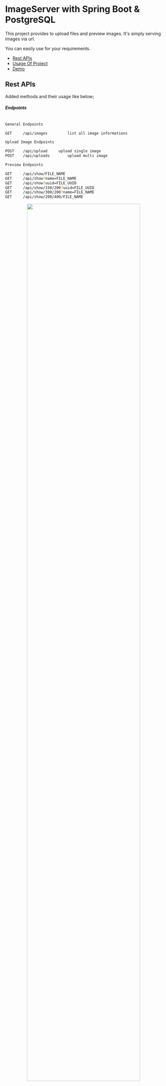 # ImageServer with Spring Boot & PostgreSQL

This project provides to upload files and preview images. It's simply serving images via url.


You can easily use for your requirements.

* [Rest APIs](#rest-apis)
* [Usage Of Project](#usage-of-project)
* [Demo](#demo)

## Rest APIs

Added methods and their usage like below;


##### Endpoints

```bash

General Endpoints

GET 	/api/images  		list all image informations

Upload Image Endpoints

POST	/api/upload		upload single image
POST	/api/uploads		upload multi image

Preview Endpoints

GET		/api/show/FILE_NAME
GET		/api/show?name=FILE_NAME
GET		/api/show?uuid=FILE_UUID
GET		/api/show/150/200?uuid=FILE_UUID
GET		/api/show/300/200?name=FILE_NAME
GET		/api/show/200/400/FILE_NAME
```


<p align="center">
  <img width="85%" height="85%" src="images/endpoints.png">
</p>


>Get all image info request

```bash
 curl -X GET http://localhost:8080/api/images | json_pp
```
>Get all image info response

```json
[
   {
      "fileName" : "105747_11112020_69052.jpg",
      "fileType" : "image/jpeg",
      "size" : 6344,
      "uuid" : "caf2a1ad-8dfd-4ec5-8b32-a73c6458a382"
   },
   {
      "fileName" : "140209_11112020_60346.jpg",
      "fileType" : "image/jpeg",
      "size" : 6344,
      "uuid" : "88a2570c-5e38-480d-9cd7-1172cc03f10b"
   },
   {
      "fileName" : "140227_11112020_51882.jpg",
      "fileType" : "image/jpeg",
      "size" : 6344,
      "uuid" : "7a5ced06-bd10-4eae-ae01-bba8a64c10fe"
   }
]

```

>Upload single image request.

```bash
curl -X POST -H "Content-Type: multipart/form-data"  -F "file=@image1.jpg" http://localhost:8080/api/upload  | json_pp
```
>Upload single image response.
```json	
{
   "fileName" : "164428_11112020_88984.jpg",
   "fileType" : "image/jpeg",
   "size" : 6344,
   "uuid" : "b4ebe83b-5013-43ff-a379-87a053bd718e"
}
```

>Upload multiple image request.

```bash
curl -X POST -H "Content-Type: multipart/form-data"  -F "files=@image1.jpg" -F "files=@image2.jpg" -F "files=@image3.jpg" http://localhost:8080/api/uploads | json_pp
```

>Upload multiple image response.

```json
[
   {
      "fileName" : "164547_11112020_52367.jpg",
      "fileType" : "image/jpeg",
      "size" : 6344,
      "uuid" : "76831015-1426-44d1-b34e-1044e9f3c83f"
   },
   {
      "fileName" : "164547_11112020_67882.jpg",
      "fileType" : "image/jpeg",
      "size" : 4889,
      "uuid" : "9b4c89cf-3cbf-4b79-bf0e-e488365c56a2"
   },
   {
      "fileName" : "164547_11112020_62247.jpg",
      "fileType" : "image/jpeg",
      "size" : 22152,
      "uuid" : "e646b5e7-b859-43d3-ad30-abf0118fbfb5"
   }
]
```


> Get image with name

Sample Data:

```json
   {
      "fileName" : "164547_11112020_62247.jpg",
      "fileType" : "image/jpeg",
      "size" : 22152,
      "uuid" : "e646b5e7-b859-43d3-ad30-abf0118fbfb5"
   }
```

<br />

> http://localhost:8080/api/show/164547_11112020_62247.jpg

> Response

<br />
<br />

<p align="center">
  <img width="75%" height="75%" src="images/im_1.png">
</p>

<br />

> http://localhost:8080/api/show?name=164547_11112020_62247.jpg

<br />
<br />

<p align="center">
  <img width="75%" height="75%" src="images/im_2.png">
</p>

<br />

> http://localhost:8080/api/show?uuid=e646b5e7-b859-43d3-ad30-abf0118fbfb5

<br />
<br />

<p align="center">
  <img width="75%" height="75%" src="images/im_3.png">
</p>

<br />

> http://localhost:8080/api/show/150/200?uuid=e646b5e7-b859-43d3-ad30-abf0118fbfb5

<br />
<br />

<p align="center">
  <img width="75%" height="75%" src="images/im_4.png">
</p>

<br />

> http://localhost:8080/api/show/300/200?name=164547_11112020_62247.jpg

<br />
<br />

<p align="center">
  <img width="75%" height="75%" src="images/im_5.png">
</p>

<br />

> http://localhost:8080/api/show/200/400/164547_11112020_62247.jpg

<br />
<br />

<p align="center">
  <img width="75%" height="75%" src="images/im_6.png">
</p>

<br />

> http://localhost:8080/api/show/200/400/164547_11112020_62247XXX.jpg

<br />
If you would like to preview an image with wrong name or uuid, you will see the default image.
<br />
<br />


<p align="center">
  <img width="75%" height="75%" src="images/im_7.png">
</p>

<br />
<br />

> Get all image names in server request.

```bash
curl -X GET http://localhost:8080/listImages | json_pp
```
> Get all image names in server response.

```json
[
    {
        "preview" : "http://localhost:8080/preview/073e8b03-1260-4018-b697-932aa25720c7.PNG",
        "name" : "073e8b03-1260-4018-b697-932aa25720c7.PNG"
    },
    {
        "name" : "084347_20112019_OTQDOMRP.jpg",
        "preview" : "http://localhost:8080/preview/084347_20112019_OTQDOMRP.jpg"
    },
    {
        "name" : "12Factor.PNG",
        "preview" : "http://localhost:8080/preview/12Factor.PNG"
    },
    {
        "name" : "163351_19112019_ARHAWFUL.PNG",
        "preview" : "http://localhost:8080/preview/163351_19112019_ARHAWFUL.PNG"
    },
    {
        "preview" : "http://localhost:8080/preview/163653_19112019_CREMROBE.PNG",
        "name" : "163653_19112019_CREMROBE.PNG"
    }
    ....
]
```



## Usage Of Project


## Steps to Setup Without Docker Compose

**1. Clone the repository** 

```bash
git clone https://github.com/coderkan/imageserver.git
```


**2. Run the app using maven**

```bash
cd imageserver
mvn spring-boot:run
```


**3. Run the PostgreSQL database with Docker**

```bash
docker run --name m-postgres -p 5432:5432 -e POSTGRES_PASSWORD=ekoloji -d postgres
```

That's it! The application can be accessed at `http://localhost:8080`.

You can also send some requests to `http://localhost:8080`. 

You may also package the application in the form of a jar and then run the jar file like so -

```bash
mvn clean package
java -jar target/imageserver-0.0.1-SNAPSHOT.jar
```


## Steps to Setup With Docker Compose

**1. Steps With Docker Compose**

```bash
git clone https://github.com/coderkan/imageserver.git

cd imageserver

mvn clean install
```

DockerFile detail.

```yml
FROM openjdk:11
ADD ./target/imageserver-0.0.1-SNAPSHOT.jar /usr/src/imageserver-0.0.1-SNAPSHOT.jar
WORKDIR usr/src
ENTRYPOINT ["java","-jar", "imageserver-0.0.1-SNAPSHOT.jar"]
```


Docker Compose file detail.

```bash
version: '3'

services:
  db:
    image: "postgres"
    ports:
      - "5432:5432"
    environment:
      POSTGRES_DB: postgres
      POSTGRES_USER: postgres
      POSTGRES_PASSWORD: ekoloji
  app:
    build: .
    ports:
      - "8080:8080"
    environment:
      SPRING_DATASOURCE_URL: jdbc:postgresql://db/postgres
      SPRING_DATASOURCE_USERNAME: postgres
      SPRING_DATASOURCE_PASSWORD: ekoloji
    depends_on:
      - db
```

Build docker-compose command.

```bash
docker-compose build
```

Run docker-compose

```bash
docker-compose up
```

Stop docker-compose

```bash
docker-compose down
```

Sample images (`images/samples`) created by [Piyapong Saydaung](https://pixabay.com/tr/users/saydung89-18713596/)

You can also send some requests to `http://localhost:8080`. 


## Demo

<div align="center">
  <a href="https://www.youtube.com/watch?v=FvQUeUE94vs"><img src="https://img.youtube.com/vi/FvQUeUE94vs/0.jpg" alt="Image Server with Spring Boot + PostgreSQL"></a>
</div>

